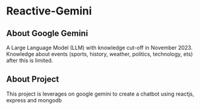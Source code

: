 # Reactive-Gemini

## About Google Gemini
A Large Language Model (LLM) with knowledge cut-off in November 2023.
Knowledge about events (sports, history, weather, politics, technology, ets) after this is limited.

## About Project
This project is leverages on google gemini to create a chatbot using reactjs, express and mongodb